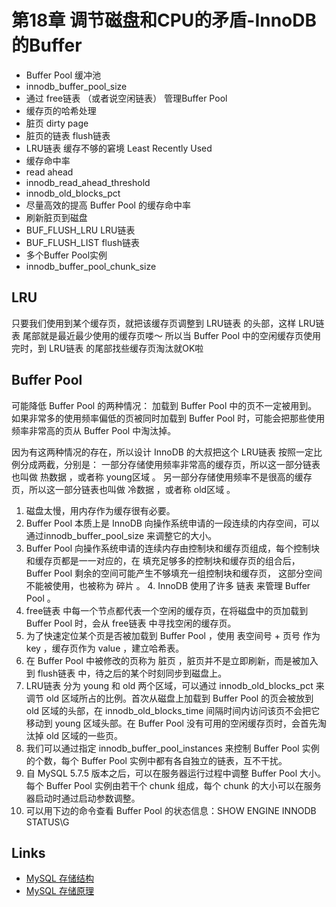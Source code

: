 # 第18章 调节磁盘和CPU的矛盾-InnoDB的Buffer

- Buffer Pool 缓冲池
- innodb_buffer_pool_size
- 通过 free链表 （或者说空闲链表） 管理Buffer Pool
- 缓存页的哈希处理
- 脏页  dirty page
- 脏页的链表 flush链表
- LRU链表 缓存不够的窘境 Least Recently Used
- 缓存命中率
- read ahead
- innodb_read_ahead_threshold
- innodb_old_blocks_pct
- 尽量高效的提高 Buffer Pool 的缓存命中率
- 刷新脏页到磁盘
- BUF_FLUSH_LRU LRU链表
- BUF_FLUSH_LIST flush链表
- 多个Buffer Pool实例
- innodb_buffer_pool_chunk_size

## LRU

只要我们使用到某个缓存页，就把该缓存页调整到 LRU链表 的头部，这样 LRU链表 尾部就是最近最少使用的缓存页喽～ 所以当 Buffer Pool 中的空闲缓存页使用完时，到 LRU链表 的尾部找些缓存页淘汰就OK啦

## Buffer Pool

可能降低 Buffer Pool 的两种情况：
加载到 Buffer Pool 中的页不一定被用到。
如果非常多的使用频率偏低的页被同时加载到 Buffer Pool 时，可能会把那些使用频率非常高的页从
Buffer Pool 中淘汰掉。

因为有这两种情况的存在，所以设计 InnoDB 的大叔把这个 LRU链表 按照一定比例分成两截，分别是：
一部分存储使用频率非常高的缓存页，所以这一部分链表也叫做 热数据 ，或者称 young区域 。
另一部分存储使用频率不是很高的缓存页，所以这一部分链表也叫做 冷数据 ，或者称 old区域 。

1. 磁盘太慢，用内存作为缓存很有必要。
2. Buffer Pool 本质上是 InnoDB 向操作系统申请的一段连续的内存空间，可以通过innodb_buffer_pool_size 来调整它的大小。
3. Buffer Pool 向操作系统申请的连续内存由控制块和缓存页组成，每个控制块和缓存页都是一一对应的，在
填充足够多的控制块和缓存页的组合后， Buffer Pool 剩余的空间可能产生不够填充一组控制块和缓存页，
这部分空间不能被使用，也被称为 碎片 。 4. InnoDB 使用了许多 链表 来管理 Buffer Pool 。
5. free链表 中每一个节点都代表一个空闲的缓存页，在将磁盘中的页加载到 Buffer Pool 时，会从 free链表 中寻找空闲的缓存页。
6. 为了快速定位某个页是否被加载到 Buffer Pool ，使用 表空间号 + 页号 作为 key ，缓存页作为 value ，建立哈希表。
7. 在 Buffer Pool 中被修改的页称为 脏页 ，脏页并不是立即刷新，而是被加入到 flush链表 中，待之后的某个时刻同步到磁盘上。
8. LRU链表 分为 young 和 old 两个区域，可以通过 innodb_old_blocks_pct 来调节 old 区域所占的比例。首次从磁盘上加载到 Buffer Pool 的页会被放到 old 区域的头部，在 innodb_old_blocks_time 间隔时间内访问该页不会把它移动到 young 区域头部。在 Buffer Pool 没有可用的空闲缓存页时，会首先淘汰掉 old 区域的一些页。
9. 我们可以通过指定 innodb_buffer_pool_instances 来控制 Buffer Pool 实例的个数，每个 Buffer Pool 实例中都有各自独立的链表，互不干扰。
10. 自 MySQL 5.7.5 版本之后，可以在服务器运行过程中调整 Buffer Pool 大小。每个 Buffer Pool 实例由若干个 chunk 组成，每个 chunk 的大小可以在服务器启动时通过启动参数调整。
11. 可以用下边的命令查看 Buffer Pool 的状态信息：SHOW ENGINE INNODB STATUS\G

## Links

- [MySQL 存储结构](https://blog.csdn.net/php12345679/article/details/109577650)
- [MySQL 存储原理](https://zhuanlan.zhihu.com/p/163838108)